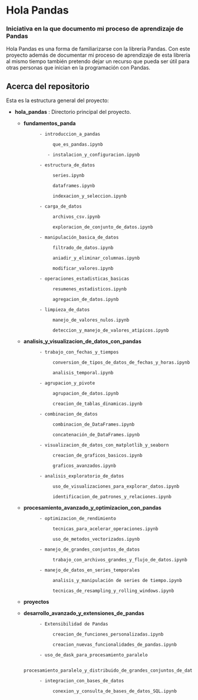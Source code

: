# Hola Pandas

### Iniciativa en la que documento mi proceso de aprendizaje de Pandas 

Hola Pandas es una forma de familiarizarse con la librería Pandas. Con este proyecto además de documentar mi proceso de aprendizaje de esta librería al mismo tiempo también pretendo dejar un recurso que pueda ser útil para otras personas que inician en la programación con Pandas.  

## Acerca del repositorio 

Esta es la estructura general del proyecto:

* **hola_pandas** : Directorio principal del proyecto.

    * **fundamentos_panda**

                - introduccion_a_pandas
        
                     que_es_pandas.ipynb
        
                   - instalacion_y_configuracion.ipynb
        
                - estructura_de_datos
        
                     series.ipynb
        
                     dataframes.ipynb
        
                     indexacion_y_seleccion.ipynb
        
                - carga_de_datos
        
                     archivos_csv.ipynb
        
                     exploracion_de_conjunto_de_datos.ipynb
        
                - manipulación_basica_de_datos
        
                     filtrado_de_datos.ipynb
        
                     aniadir_y_eliminar_columnas.ipynb
        
                     modificar_valores.ipynb
        
                - operaciones_estadisticas_basicas
        
                     resumenes_estadisticos.ipynb
        
                     agregacion_de_datos.ipynb
        
                - limpieza_de_datos
        
                     manejo_de_valores_nulos.ipynb
        
                     deteccion_y_manejo_de_valores_atipicos.ipynb


        
    * **analisis_y_visualizacion_de_datos_con_pandas**

                - trabajo_con_fechas_y_tiempos
        
                     conversion_de_tipos_de_datos_de_fechas_y_horas.ipynb
        
                     analisis_temporal.ipynb
        
                - agrupacion_y_pivote
        
                     agrupacion_de_datos.ipynb
        
                     creacion_de_tablas_dinamicas.ipynb
        
                - combinacion_de_datos
        
                     combinacion_de_DataFrames.ipynb
        
                     concatenación_de_DataFrames.ipynb
        
                - visualizacion_de_datos_con_matplotlib_y_seaborn
        
                     creacion_de_graficos_basicos.ipynb
        
                     graficos_avanzados.ipynb
        
                - analisis_exploratorio_de_datos
        
                     uso_de_visualizaciones_para_explorar_datos.ipynb
        
                     identificacion_de_patrones_y_relaciones.ipynb


        
    * **procesamiento_avanzado_y_optimizacion_con_pandas**

                - optimizacion_de_rendimiento
        
                     tecnicas_para_acelerar_operaciones.ipynb
        
                     uso_de_metodos_vectorizados.ipynb
        
                - manejo_de_grandes_conjuntos_de_datos
        
                     trabajo_con_archivos_grandes_y_flujo_de_datos.ipynb
        
                - manejo_de_datos_en_series_temporales
        
                     analisis_y_manipulación de series de tiempo.ipynb
        
                     tecnicas_de_resampling_y_rolling_windows.ipynb


        
    * **proyectos**



    * **desarrollo_avanzado_y_extensiones_de_pandas**

                - Extensibilidad de Pandas
    
                     creacion_de_funciones_personalizadas.ipynb
    
                     creacion_nuevas_funcionalidades_de_pandas.ipynb
    
                - uso_de_dask_para_procesamiento_paralelo
    
                     procesamiento_paralelo_y_distribuido_de_grandes_conjuntos_de_datos.ipynb
    
                - integracion_con_bases_de_datos

                     conexion_y_consulta_de_bases_de_datos_SQL.ipynb